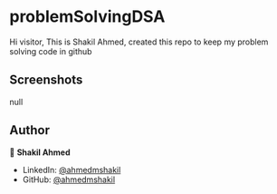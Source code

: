 # problemSolvingDSA

Hi visitor,
 This is Shakil Ahmed, created this repo to keep my problem solving code in github


## Screenshots
null


## Author

👤 **Shakil Ahmed**

* LinkedIn: [@ahmedmshakil](https://www.linkedin.com/in/ahmedmshakil/)
* GitHub: [@ahmedmshakil](https://github.com/ahmedmshakil)